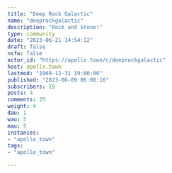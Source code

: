 ```yaml
---
title: "Deep Rock Galactic" 
name: "deeprockgalactic"
description: "Rock and Stone!"
type: community
date: "2023-06-21 14:54:12"
draft: false
nsfw: false
actor_id: "https://apollo.town/c/deeprockgalactic"
host: apollo.town
lastmod: "1969-12-31 19:00:00"
published: "2023-06-09 06:00:16"
subscribers: 19
posts: 4
comments: 25
weight: 4
dau: 1
wau: 5
mau: 5
instances:
- "apollo_town"
tags: 
- "apollo_town"

---
```


